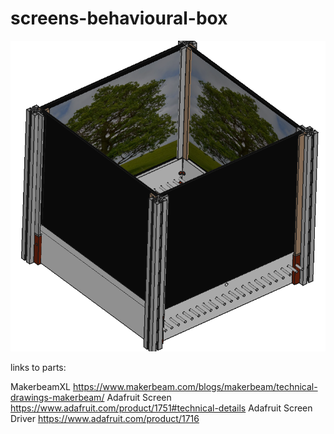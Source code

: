 # screens-behavioural-box
 ![]( https://github.com/Sussex-Neuroscience/screens-behavioural-box/blob/main/Screens_behavioural_box.PNG)

 
 links to parts:
 
 MakerbeamXL https://www.makerbeam.com/blogs/makerbeam/technical-drawings-makerbeam/
 Adafruit Screen https://www.adafruit.com/product/1751#technical-details
 Adafruit Screen Driver https://www.adafruit.com/product/1716
